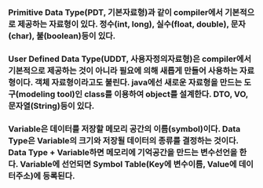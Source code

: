 ### Primitive Data Type(PDT, 기본자료형)과 같이 compiler에서 기본적으로 제공하는 자료형이 있다. 정수(int, long), 실수(float, double), 문자(char), 불(boolean)등이 있다.

### User Defined Data Type(UDDT, 사용자정의자료형)은 compiler에서 기본적으로 제공하는 것이 아니라 필요에 의해 새롭게 만들어 사용하는 자료형이다. 객체 자료형이라고도 불린다. java에선 새로운 자료형을 만드는 도구(modeling tool)인 class를 이용하여 object를 설계한다. DTO, VO, 문자열(String)등이 있다.

### Variable은 데이터를 저장할 메모리 공간의 이름(symbol)이다. Data Type은 Variable의 크기와 저장될 데이터의 종류를 결정하는 것이다. Data Type + Variable하면 메모리에 기억공간을 만드는 변수선언을 한다. Variable에 선언되면 Symbol Table(Key에 변수이름, Value에 데이터주소)에 등록된다.